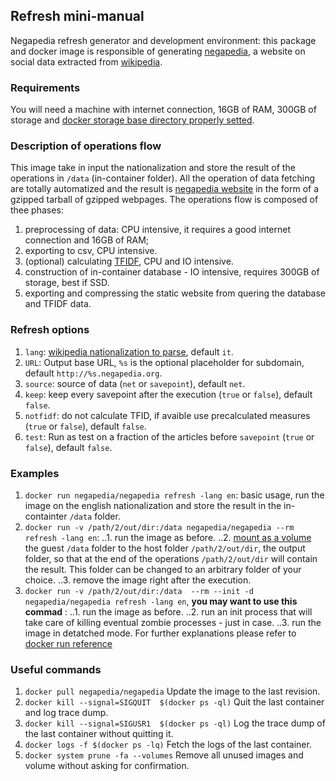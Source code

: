 ## Refresh mini-manual
Negapedia refresh generator and development environment: this package and docker image is responsible of generating [negapedia](http://en.negapedia.org/), a website on social data extracted from [wikipedia](https://en.wikipedia.org).

### Requirements
You will need a machine with internet connection, 16GB of RAM, 300GB of storage and [docker storage base directory properly setted](https://forums.docker.com/t/how-do-i-change-the-docker-image-installation-directory/1169).

### Description of operations flow
This image take in input the nationalization and store the result of the operations in `/data` (in-container folder). All the operation of data fetching are totally automatized and the result is [negapedia website](http://negapedia.org) in the form of a gzipped tarball of gzipped webpages. The operations flow is composed of thee phases:
1. preprocessing of data: CPU intensive, it requires a good internet connection and 16GB of RAM;
2. exporting to csv, CPU intensive.
3. (optional) calculating [TFIDF](https://github.com/negapedia/wikitfidf), CPU and IO intensive.
4. construction of in-container database - IO intensive, requires 300GB of storage, best if SSD.
5. exporting and compressing the static website from quering the database and TFIDF data.

### Refresh options
1. `lang`: [wikipedia nationalization to parse](https://github.com/negapedia/wikiassignment/tree/master/nationalization/internal/languages), default `it`.
2. `URL`:  Output base URL, `%s` is the optional placeholder for subdomain, default `http://%s.negapedia.org`.
3. `source`: source of data (`net` or `savepoint`), default `net`.
4. `keep`: keep every savepoint after the execution (`true` or `false`), default `false`.
5. `notfidf`: do not calculate TFID, if avaible use precalculated measures (`true` or `false`), default `false`.
6. `test`: Run as test on a fraction of the articles before `savepoint` (`true` or `false`), default `false`.

### Examples
1. `docker run negapedia/negapedia refresh -lang en`: basic usage, run the image on the english nationalization and store the result in the in-containter `/data` folder.
2. `docker run -v /path/2/out/dir:/data negapedia/negapedia --rm refresh -lang en`:
..1. run the image as before.
..2. [mount as a volume](https://docs.docker.com/storage/volumes/) the guest `/data` folder to the host folder `/path/2/out/dir`, the output folder, so that at the end of the operations  `/path/2/out/dir` will contain the result. This folder can be changed to an arbitrary folder of your choice.
..3. remove the image right after the execution.
3. `docker run -v /path/2/out/dir:/data  --rm --init -d negapedia/negapedia refresh -lang en`, **you may want to use this commad** :
..1. run the image as before.
..2. run an init process that will take care of killing eventual zombie processes - just in case.
..3. run the image in detatched mode.
For further explanations please refer to [docker run reference](https://docs.docker.com/engine/reference/run)

### Useful commands
1. `docker pull negapedia/negapedia` Update the image to the last revision.
2. `docker kill --signal=SIGQUIT  $(docker ps -ql)` Quit the last container and log trace dump.
3. `docker kill --signal=SIGUSR1  $(docker ps -ql)` Log the trace dump of the last container without quitting it.
4. `docker logs -f $(docker ps -lq)` Fetch the logs of the last container.
5. `docker system prune -fa --volumes` Remove all unused images and volume without asking for confirmation.